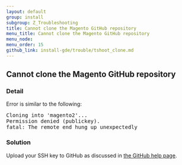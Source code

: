 ```yaml
---
layout: default
group: install
subgroup: Z_Troubleshooting
title: Cannot clone the Magento GitHub repository
menu_title: Cannot clone the Magento GitHub repository
menu_node:
menu_order: 15
github_link: install-gde/trouble/tshoot_clone.md
---
```



<h2 id="install-trouble-cannot-clone">Cannot clone the Magento GitHub repository</h2>

### Detail

Error is similar to the following:

<pre>Cloning into 'magento2'...
Permission denied (publickey).
fatal: The remote end hung up unexpectedly</pre>

### Solution

Upload your SSH key to GitHub as discussed in <a href="https://help.github.com/articles/generating-ssh-keys" target="_blank">the GitHub help page</a>.

